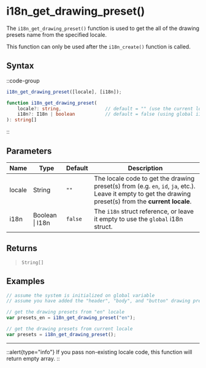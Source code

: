 # i18n_get_drawing_preset()

The `i18n_get_drawing_preset()` function is used to get the all of the drawing presets name from the specified locale.

This function can only be used after the `i18n_create()` function is called.

## Syntax

::code-group
```js [Usage]
i18n_get_drawing_preset([locale], [i18n]);
```

```ts [Signature]
function i18n_get_drawing_preset(
    locale?: string,                // default = "" (use the current locale)
    i18n?: I18n | boolean           // default = false (using global i18n struct)
): string[]
```
::

## Parameters

| Name        | Type              | Default      | Description |
|-------------|-------------------|--------------|-------------|
| locale      | String            | `""`         | The locale code to get the drawing preset(s) from (e.g. `en`, `id`, `ja`, etc.). Leave it empty to get the drawing preset(s) from the **current locale**. |
| i18n        | Boolean \| I18n | `false`      | The `i18n` struct reference, or leave it empty to use the `global` i18n struct. |

## Returns

> `String[]`

## Examples

```js [Create Event]
// assume the system is initialized on global variable
// assume you have added the "header", "body", and "button" drawing presets

// get the drawing presets from "en" locale
var presets_en = i18n_get_drawing_preset("en");

// get the drawing presets from current locale
var presets = i18n_get_drawing_preset();
```

---

::alert{type="info"}
If you pass non-existing locale code, this function will return empty array.
::
